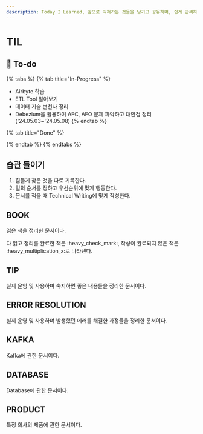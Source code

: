 ```yaml
---
description: Today I Learned, 앞으로 익혀가는 것들을 남기고 공유하며, 쉽게 관리하기 위한 문서이다.
---
```


# TIL

## :pencil: To-do

{% tabs %}
{% tab title="In-Progress" %}
* Airbyte 학습
* ETL Tool 알아보기
* 데이터 기술 변천사 정리
* Debezium을 활용하여 AFC, AFO 문제 파악하고 대안점 정리('24.05.03\~'24.05.08)&#x20;
{% endtab %}

{% tab title="Done" %}

{% endtab %}
{% endtabs %}

## 습관 들이기

1. 힘들게 찾은 것을 따로 기록한다.
2. 일의 순서를 정하고 우선순위에 맞게 행동한다.
3. 문서를 적을 때 Technical Writing에 맞게 작성한다.

## BOOK

읽은 책을 정리한 문서이다.

다 읽고 정리를 완료한 책은 :heavy\_check\_mark:, 작성이 완료되지 않은 책은 :heavy\_multiplication\_x:로 나타낸다.

## TIP

실제 운영 및 사용하며 숙지하면 좋은 내용들을 정리한 문서이다.

## ERROR RESOLUTION

실제 운영 및 사용하며 발생했던 에러를 해결한 과정들을 정리한 문서이다.

## KAFKA

Kafka에 관한 문서이다.

## DATABASE

Database에 관한 문서이다.

## PRODUCT

특정 회사의 제품에 관한 문서이다.
